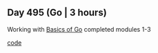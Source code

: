 ## Day 495 (Go | 3 hours)

Working with [Basics of Go](https://frontendmasters.com/courses/go-basics/)
completed modules 1-3

[code](https://github.com/alexvyber/fem-basics-of-go.git)


